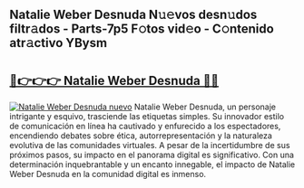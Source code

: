 ## Natalie Weber Desnuda N𝚞𝚎vos desn𝚞dos filtr𝚊dos - Parts-7p5 F𝚘tos vid𝚎o - C𝚘ntenido atr𝚊ctivo YBysm

# <h2><a href="http://mb287f.tromn.icu/?c=Natalie+Weber+Desnuda">🔗👉👉👉 Natalie Weber Desnuda 🔗🔗</a></h2>

[![Natalie Weber Desnuda nuevo](https://i.imgur.com/pEAQMta.gif)](http://mb287f.tromn.icu/?c=Natalie+Weber+Desnuda)
Natalie Weber Desnuda, un personaje intrigante y esquivo, trasciende las etiquetas simples. Su innovador estilo de comunicación en línea ha cautivado y enfurecido a los espectadores, encendiendo debates sobre ética, autorrepresentación y la naturaleza evolutiva de las comunidades virtuales. A pesar de la incertidumbre de sus próximos pasos, su impacto en el panorama digital es significativo. Con una determinación inquebrantable y un encanto innegable, el impacto de Natalie Weber Desnuda en la comunidad digital es inmenso.
